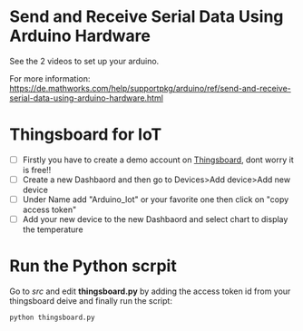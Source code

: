 # Send and Receive Serial Data Using Arduino Hardware
See the 2 videos to set up your arduino.

For more information:
https://de.mathworks.com/help/supportpkg/arduino/ref/send-and-receive-serial-data-using-arduino-hardware.html

# Thingsboard for IoT
- [ ] Firstly you have to create a demo account on [Thingsboard](http://demo.thingsboard.io/home), dont worry it is free!!
- [ ] Create a new Dashbaord and then go to Devices>Add device>Add new device
- [ ] Under Name add "Arduino_Iot" or your favorite one then click on "copy access token"
- [ ] Add your new device to the new Dashbaord and select chart to display the temperature

# Run the Python scrpit
Go to _src_  and edit **thingsboard.py** by adding the access token id from your thingsboard deive and finally run the script:

```bash
python thingsboard.py 
```






